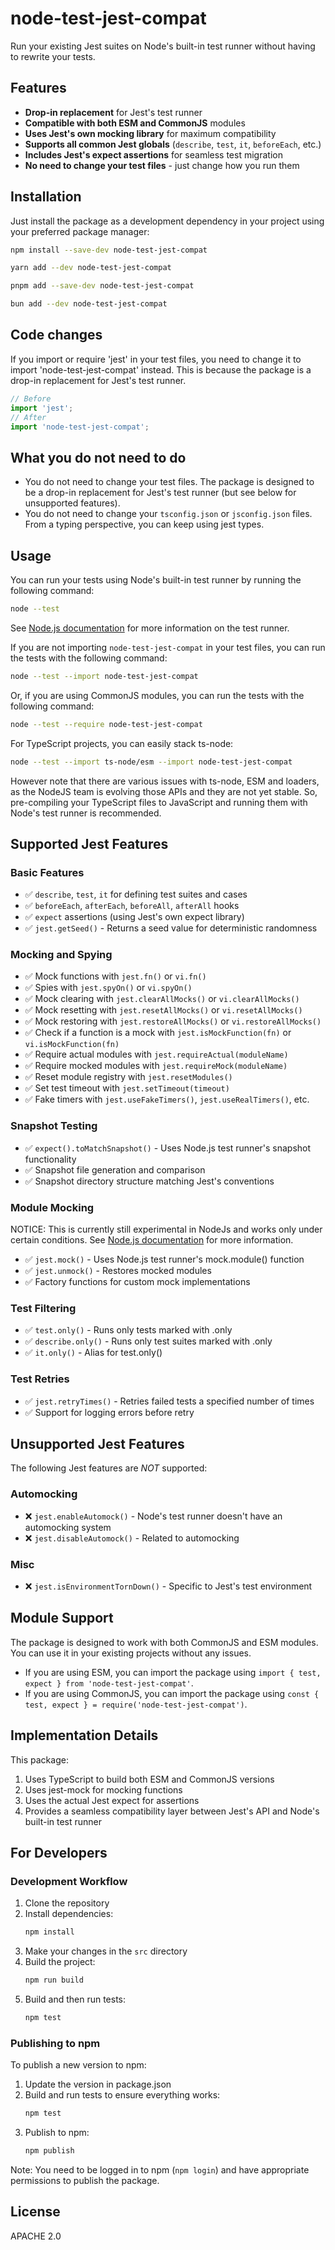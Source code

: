 # node-test-jest-compat

Run your existing Jest suites on Node's built-in test runner without having to rewrite your tests.

## Features

- **Drop-in replacement** for Jest's test runner
- **Compatible with both ESM and CommonJS** modules
- **Uses Jest's own mocking library** for maximum compatibility
- **Supports all common Jest globals** (`describe`, `test`, `it`, `beforeEach`, etc.)
- **Includes Jest's expect assertions** for seamless test migration
- **No need to change your test files** - just change how you run them

## Installation

Just install the package as a development dependency in your project using your preferred package manager:

```bash
npm install --save-dev node-test-jest-compat

yarn add --dev node-test-jest-compat

pnpm add --save-dev node-test-jest-compat

bun add --dev node-test-jest-compat
```

## Code changes

If you import or require 'jest' in your test files, you need to change it to import 'node-test-jest-compat' instead. This is because the package is a drop-in replacement for Jest's test runner.

```javascript
// Before
import 'jest';
// After
import 'node-test-jest-compat';
```

## What you do not need to do

- You do not need to change your test files. The package is designed to be a drop-in replacement for Jest's test runner (but see below for unsupported features).
- You do not need to change your `tsconfig.json` or `jsconfig.json` files. From a typing perspective, you can keep using jest types.


## Usage

You can run your tests using Node's built-in test runner by running the following command:

```bash
node --test
```

See [Node.js documentation](https://nodejs.org/api/test.html#test_test) for more information on the test runner.

If you are not importing `node-test-jest-compat` in your test files, you can run the tests with the following command:

```bash
node --test --import node-test-jest-compat
```

Or, if you are using CommonJS modules, you can run the tests with the following command:

```bash
node --test --require node-test-jest-compat
```

For TypeScript projects, you can easily stack ts-node:

```bash
node --test --import ts-node/esm --import node-test-jest-compat
```

However note that there are various issues with ts-node, ESM and loaders, as the NodeJS team is evolving those APIs and they are not yet stable. So, pre-compiling your TypeScript files to JavaScript and running them with Node's test runner is recommended.

## Supported Jest Features

### Basic Features
- ✅ `describe`, `test`, `it` for defining test suites and cases
- ✅ `beforeEach`, `afterEach`, `beforeAll`, `afterAll` hooks
- ✅ `expect` assertions (using Jest's own expect library)
- ✅ `jest.getSeed()` - Returns a seed value for deterministic randomness

### Mocking and Spying
- ✅ Mock functions with `jest.fn()` or `vi.fn()`
- ✅ Spies with `jest.spyOn()` or `vi.spyOn()`
- ✅ Mock clearing with `jest.clearAllMocks()` or `vi.clearAllMocks()`
- ✅ Mock resetting with `jest.resetAllMocks()` or `vi.resetAllMocks()`
- ✅ Mock restoring with `jest.restoreAllMocks()` or `vi.restoreAllMocks()`
- ✅ Check if a function is a mock with `jest.isMockFunction(fn)` or `vi.isMockFunction(fn)`
- ✅ Require actual modules with `jest.requireActual(moduleName)`
- ✅ Require mocked modules with `jest.requireMock(moduleName)`
- ✅ Reset module registry with `jest.resetModules()`
- ✅ Set test timeout with `jest.setTimeout(timeout)`
- ✅ Fake timers with `jest.useFakeTimers()`, `jest.useRealTimers()`, etc.

### Snapshot Testing
- ✅ `expect().toMatchSnapshot()` - Uses Node.js test runner's snapshot functionality
- ✅ Snapshot file generation and comparison
- ✅ Snapshot directory structure matching Jest's conventions

### Module Mocking
NOTICE: This is currently still experimental in NodeJs and works only under certain conditions. See [Node.js documentation](https://nodejs.org/api/test.html#test_test_mocking) for more information.
- ✅ `jest.mock()` - Uses Node.js test runner's mock.module() function
- ✅ `jest.unmock()` - Restores mocked modules
- ✅ Factory functions for custom mock implementations

### Test Filtering
- ✅ `test.only()` - Runs only tests marked with .only
- ✅ `describe.only()` - Runs only test suites marked with .only
- ✅ `it.only()` - Alias for test.only()

### Test Retries
- ✅ `jest.retryTimes()` - Retries failed tests a specified number of times
- ✅ Support for logging errors before retry

## Unsupported Jest Features

The following Jest features are *NOT* supported:

### Automocking
- ❌ `jest.enableAutomock()` - Node's test runner doesn't have an automocking system
- ❌ `jest.disableAutomock()` - Related to automocking

### Misc
- ❌ `jest.isEnvironmentTornDown()` - Specific to Jest's test environment

## Module Support

The package is designed to work with both CommonJS and ESM modules. You can use it in your existing projects without any issues.

- If you are using ESM, you can import the package using `import { test, expect } from 'node-test-jest-compat'`.
- If you are using CommonJS, you can import the package using `const { test, expect } = require('node-test-jest-compat')`.

## Implementation Details

This package:

1. Uses TypeScript to build both ESM and CommonJS versions
2. Uses jest-mock for mocking functions
3. Uses the actual Jest expect for assertions
4. Provides a seamless compatibility layer between Jest's API and Node's built-in test runner

## For Developers

### Development Workflow

1. Clone the repository
2. Install dependencies:
   ```bash
   npm install
   ```
3. Make your changes in the `src` directory
4. Build the project:
   ```bash
   npm run build
   ```
5. Build and then run tests:
   ```bash
   npm test
   ```

### Publishing to npm

To publish a new version to npm:

1. Update the version in package.json
2. Build and run tests to ensure everything works:
   ```bash
   npm test
   ```
3. Publish to npm:
   ```bash
   npm publish
   ```

Note: You need to be logged in to npm (`npm login`) and have appropriate permissions to publish the package.

## License

APACHE 2.0
